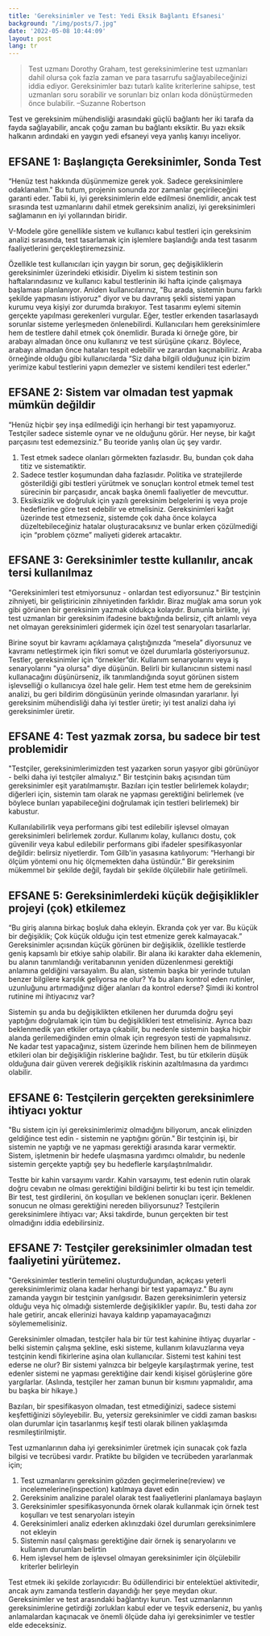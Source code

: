 ```yaml
---
title: 'Gereksinimler ve Test: Yedi Eksik Bağlantı Efsanesi'
background: "/img/posts/7.jpg"
date: '2022-05-08 10:44:09'
layout: post
lang: tr
---
```


> Test uzmanı Dorothy Graham, test gereksinimlerine test uzmanları dahil olursa çok fazla zaman ve para tasarrufu sağlayabileceğinizi iddia ediyor. Gereksinimler bazı tutarlı kalite kriterlerine sahipse, test uzmanları soru sorabilir ve sorunları biz onları koda dönüştürmeden önce bulabilir. –Suzanne Robertson

Test ve gereksinim mühendisliği arasındaki güçlü bağlantı her iki tarafa da fayda sağlayabilir, ancak çoğu zaman bu bağlantı eksiktir. Bu yazı eksik halkanın ardındaki en yaygın yedi efsaneyi veya yanlış kanıyı inceliyor.

## EFSANE 1: Başlangıçta Gereksinimler, Sonda Test 
“Henüz test hakkında düşünmemize gerek yok. Sadece gereksinimlere odaklanalım." Bu tutum, projenin sonunda zor zamanlar geçirileceğini garanti eder. Tabii ki, iyi gereksinimlerin elde edilmesi önemlidir, ancak test sırasında test uzmanlarını dahil etmek gereksinim analizi, iyi gereksinimleri sağlamanın en iyi yollarından biridir.

V-Modele göre genellikle sistem ve kullanıcı kabul testleri için gereksinim analizi sırasında, test tasarlamak için işlemlere başlandığı anda test tasarım faaliyetlerini gerçekleştiremezsiniz.

Özellikle test kullanıcıları için yaygın bir sorun, geç değişikliklerin gereksinimler üzerindeki etkisidir. Diyelim ki sistem testinin son haftalarındasınız ve kullanıcı kabul testlerinin iki hafta içinde çalışmaya başlaması planlanıyor. Aniden kullanıcılarınız, "Bu arada, sistemin bunu farklı şekilde yapmasını istiyoruz" diyor ve bu davranış şekli sistemi yapan kurumu veya kişiyi  zor durumda bırakıyor. Test tasarımı eylemi sitemin gerçekte yapılması gerekenleri vurgular. Eğer, testler erkenden tasarlasaydı sorunlar sisteme yerleşmeden önlenebilirdi. Kullanıcıları hem gereksinimlere hem de testlere dahil etmek çok önemlidir. Burada ki örneğe göre, bir arabayı almadan önce onu kullanırız ve test sürüşüne çıkarız. Böylece, arabayı almadan önce hataları tespit edebilir ve zarardan kaçınabiliriz. Araba örneğinde olduğu gibi kullanıcılarda “Siz daha bilgili olduğunuz için bizim yerimize kabul testlerini yapın demezler ve sistemi kendileri test ederler.”

## EFSANE 2: Sistem var olmadan test yapmak mümkün değildir
“Henüz hiçbir şey inşa edilmediği için herhangi bir test yapamıyoruz. Testçiler sadece sistemle oynar ve ne olduğunu görür. Her neyse, bir kağıt parçasını test edemezsiniz.” Bu teoride yanlış olan üç şey vardır.
1. Test etmek sadece olanları görmekten fazlasıdır. Bu, bundan çok daha titiz ve sistematiktir.
2. Sadece testler koşumundan daha fazlasıdır. Politika ve stratejilerde gösterildiği gibi  testleri yürütmek ve sonuçları kontrol etmek temel test sürecinin bir parçasıdır, ancak başka önemli faaliyetler de mevcuttur. 
3. Eksiksizlik ve doğruluk için yazılı gereksinim belgelerini iş veya proje hedeflerine göre test edebilir ve etmelisiniz. Gereksinimleri kağıt üzerinde test etmezseniz, sistemde çok daha önce kolayca düzeltebileceğiniz hatalar oluşturacaksınız ve bunlar erken çözülmediği için “problem çözme” maliyeti giderek artacaktır.

## EFSANE 3: Gereksinimler testte kullanılır, ancak tersi kullanılmaz
"Gereksinimleri test etmiyorsunuz - onlardan test ediyorsunuz." Bir testçinin zihniyeti, bir geliştiricinin zihniyetinden farklıdır. Biraz muğlak ama sorun yok gibi görünen bir gereksinim yazmak oldukça kolaydır. Bununla birlikte, iyi test uzmanları bir gereksinim ifadesine baktığında belirsiz, çift anlamlı veya net olmayan gereksinimleri gidermek için özel test senaryoları tasarlarlar.

Birine soyut bir kavramı açıklamaya çalıştığınızda “mesela” diyorsunuz ve kavramı netleştirmek için fikri somut ve özel durumlarla gösteriyorsunuz. Testler, gereksinimler için “örnekler”dir. Kullanım senaryolarını veya iş senaryolarını "ya olursa" diye düşünün. Belirli bir kullanıcının sistemi nasıl kullanacağını düşünürseniz, ilk tanımlandığında soyut görünen sistem işlevselliği o kullanıcıya özel hale gelir. Hem test etme hem de gereksinim analizi, bu geri bildirim döngüsünün yerinde olmasından yararlanır. İyi gereksinim mühendisliği daha iyi testler üretir; iyi test analizi daha iyi gereksinimler üretir.

## EFSANE 4: Test yazmak zorsa, bu sadece bir test problemidir
"Testçiler, gereksinimlerimizden test yazarken sorun yaşıyor gibi görünüyor - belki daha iyi testçiler almalıyız." Bir testçinin bakış açısından tüm gereksinimler eşit yaratılmamıştır. Bazıları için testler belirlemek kolaydır; diğerleri için, sistemin tam olarak ne yapması gerektiğini belirlemek (ve böylece bunları yapabileceğini doğrulamak için testleri belirlemek) bir kabustur.

Kullanılabilirlik veya performans gibi test edilebilir işlevsel olmayan gereksinimleri belirlemek zordur. Kullanımı kolay, kullanıcı dostu, çok güvenilir veya kabul edilebilir performans gibi ifadeler spesifikasyonlar değildir: belirsiz niyetlerdir. Tom Gilb'in yasasına katılıyorum: “Herhangi bir ölçüm yöntemi onu hiç ölçmemekten daha üstündür.” Bir gereksinim mükemmel bir şekilde değil, faydalı bir şekilde ölçülebilir hale getirilmeli.

## EFSANE 5: Gereksinimlerdeki küçük değişiklikler projeyi (çok) etkilemez 
“Bu giriş alanına birkaç boşluk daha ekleyin. Ekranda çok yer var. Bu küçük bir değişiklik; Çok küçük olduğu için test etmenize gerek kalmayacak.” Gereksinimler açısından küçük görünen bir değişiklik, özellikle testlerde geniş kapsamlı bir etkiye sahip olabilir. Bir alana iki karakter daha eklemenin, bu alanın tanımlandığı veritabanının yeniden düzenlenmesi gerektiği anlamına geldiğini varsayalım. Bu alan, sistemin başka bir yerinde tutulan benzer bilgilere karşılık geliyorsa ne olur? Ya bu alanı kontrol eden rutinler, uzunluğunu artırmadığınız diğer alanları da kontrol ederse? Şimdi iki kontrol rutinine mi ihtiyacınız var?

Sistemin şu anda bu değişiklikten etkilenen her durumda doğru şeyi yaptığını doğrulamak için tüm bu değişiklikleri test etmelisiniz. Ayrıca bazı beklenmedik yan etkiler ortaya çıkabilir, bu nedenle sistemin başka hiçbir alanda gerilemediğinden emin olmak için regresyon testi de yapmalısınız. Ne kadar test yapacağınız, sistem üzerinde hem bilinen hem de bilinmeyen etkileri olan bir değişikliğin risklerine bağlıdır. Test, bu tür etkilerin düşük olduğuna dair güven vererek değişiklik riskinin azaltılmasına da yardımcı olabilir.

## EFSANE 6: Testçilerin gerçekten gereksinimlere ihtiyacı yoktur
"Bu sistem için iyi gereksinimlerimiz olmadığını biliyorum, ancak elinizden geldiğince test edin - sistemin ne yaptığını görün." Bir testçinin işi, bir sistemin ne yaptığı ve ne yapması gerektiği arasında karar vermektir. Sistem, işletmenin bir hedefe ulaşmasına yardımcı olmalıdır, bu nedenle sistemin gerçekte yaptığı şey bu hedeflerle karşılaştırılmalıdır.

Testte bir kahin varsayımı vardır. Kahin varsayımı, test edenin rutin olarak doğru cevabın ne olması gerektiğini bildiğini belirtir ki bu test için temeldir. Bir test, test girdilerini, ön koşulları ve beklenen sonuçları içerir. Beklenen sonucun ne olması gerektiğini nereden biliyorsunuz? Testçilerin gereksinimlere ihtiyacı var; Aksi takdirde, bunun gerçekten bir test olmadığını iddia edebilirsiniz.

## EFSANE 7: Testçiler gereksinimler olmadan test faaliyetini yürütemez.
"Gereksinimler testlerin temelini oluşturduğundan, açıkçası yeterli gereksinimlerimiz olana kadar herhangi bir test yapamayız." Bu aynı zamanda yaygın bir testçinin yanılgısıdır. Bazen gereksinimlerin yetersiz olduğu veya hiç olmadığı sistemlerde değişiklikler yapılır. Bu, testi daha zor hale getirir, ancak ellerinizi havaya kaldırıp yapamayacağınızı söylememelisiniz.

Gereksinimler olmadan, testçiler hala bir tür test kahinine ihtiyaç duyarlar - belki sistemin çalışma şekline, eski sisteme, kullanım kılavuzlarına veya testçinin kendi fikirlerine aşina olan kullanıcılar. Sistemi test kahini test ederse ne olur? Bir sistemi yalnızca bir belgeyle karşılaştırmak yerine, test edenler sistemi ne yapması gerektiğine dair kendi kişisel görüşlerine göre yargılarlar. (Aslında, testçiler her zaman bunun bir kısmını yapmalıdır, ama bu başka bir hikaye.)

Bazıları, bir spesifikasyon olmadan, test etmediğinizi, sadece sistemi keşfettiğinizi söyleyebilir. Bu, yetersiz gereksinimler ve ciddi zaman baskısı olan durumlar için tasarlanmış keşif testi olarak bilinen yaklaşımda resmileştirilmiştir.

Test uzmanlarının daha iyi gereksinimler üretmek için sunacak çok fazla bilgisi ve tecrübesi vardır. Pratikte bu bilgiden ve tecrübeden yararlanmak için;
1. Test uzmanlarını gereksinim gözden geçirmelerine(review) ve incelemelerine(inspection) katılmaya davet edin
2. Gereksinim analizine paralel olarak test faaliyetlerini planlamaya başlayın
3. Gereksinimler spesifikasyonunda örnek olarak kullanmak için örnek test koşulları ve test senaryoları isteyin
4. Gereksinimleri analiz ederken aklınızdaki özel durumları gereksinimlere not ekleyin
5. Sistemin nasıl çalışması gerektiğine dair örnek iş senaryolarını ve kullanım durumları belirtin
6. Hem işlevsel hem de işlevsel olmayan gereksinimler için ölçülebilir kriterler belirleyin

Test etmek iki şekilde zorlayıcıdır: Bu ödüllendirici bir entelektüel aktivitedir, ancak aynı zamanda testlerin dayandığı her şeye meydan okur. Gereksinimler ve test arasındaki bağlantıyı kurun. Test uzmanlarının gereksinimlerine getirdiği zorlukları kabul eder ve teşvik ederseniz, bu yanlış anlamalardan kaçınacak ve önemli ölçüde daha iyi gereksinimler ve testler elde edeceksiniz.
